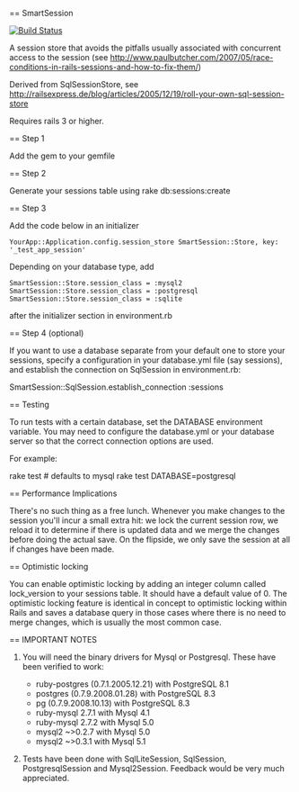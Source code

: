 == SmartSession

[![Build Status](https://travis-ci.org/[fcheung]/[smart_session_store].png)](https://travis-ci.org/[fcheung]/[smart_session_store])

A session store that avoids the pitfalls usually associated with concurrent access to the session (see http://www.paulbutcher.com/2007/05/race-conditions-in-rails-sessions-and-how-to-fix-them/)

Derived from SqlSessionStore, see http://railsexpress.de/blog/articles/2005/12/19/roll-your-own-sql-session-store

Requires rails 3 or higher.

== Step 1

Add the gem to your gemfile

== Step 2

Generate your sessions table using rake db:sessions:create

== Step 3

Add the code below in an initializer

    
    YourApp::Application.config.session_store SmartSession::Store, key: '_test_app_session'

Depending on your database type, add

    SmartSession::Store.session_class = :mysql2
    SmartSession::Store.session_class = :postgresql
    SmartSession::Store.session_class = :sqlite

after the initializer section in environment.rb


== Step 4 (optional)

If you want to use a database separate from your default one to store
your sessions, specify a configuration in your database.yml file (say
sessions), and establish the connection on SqlSession in
environment.rb:

   SmartSession::SqlSession.establish_connection :sessions

== Testing

To run tests with a certain database, set the DATABASE environment variable.
You may need to configure the database.yml or your database server so that the correct connection options are used.

For example:

   rake test    # defaults to mysql
   rake test DATABASE=postgresql


== Performance Implications

There's no such thing as a free lunch. Whenever you make changes to the session you'll incur a small extra hit: we lock the current session row, we reload it to determine if there is updated data and we merge the changes before doing the actual save. On the flipside, we only save the session at all if changes have been made.

== Optimistic locking

You can enable optimistic locking by adding an integer column called lock_version to your sessions table. It should have a default value of 0. The optimistic locking feature is identical in concept to optimistic locking within Rails and saves a database query in those cases where there is no need to merge changes, which is usually the most common case.


== IMPORTANT NOTES

1. You will need the binary drivers for Mysql or Postgresql.
   These have been verified to work:

   * ruby-postgres (0.7.1.2005.12.21) with PostgreSQL 8.1
   * postgres (0.7.9.2008.01.28) with PostgreSQL 8.3
   * pg (0.7.9.2008.10.13) with PostgreSQL 8.3
   * ruby-mysql 2.7.1 with Mysql 4.1
   * ruby-mysql 2.7.2 with Mysql 5.0
   * mysql2 ~>0.2.7 with Mysql 5.0
   * mysql2 ~>0.3.1 with Mysql 5.1

2. Tests have been done with SqlLiteSession, SqlSession, PostgresqlSession
   and Mysql2Session. Feedback would be very much appreciated.
